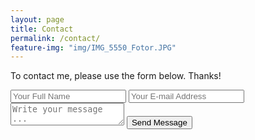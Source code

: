 ```yaml
---
layout: page
title: Contact
permalink: /contact/
feature-img: "img/IMG_5550_Fotor.JPG"
---
```


To contact me, please use the form below. Thanks!

<form action="https://getsimpleform.com/messages?form_api_token=90dccd87e8543cf8a9ec97b09ac37711_" method="post">
  <!-- the redirect_to is optional, the form will redirect to the referrer on submission -->
  <!--input type='hidden' name='redirect_to' value='https://saffraxy.github.io/portfolio-iro/thank-you/' /-->
  <input type='text' name='name' placeholder='Your Full Name' />
  <input type='email' name='email' placeholder='Your E-mail Address' />
  <textarea name='message' placeholder='Write your message ...'></textarea>
  <input type='submit' value='Send Message' />
</form>
